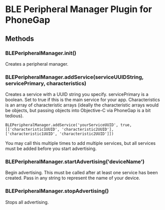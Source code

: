 # BLE Peripheral Manager Plugin for PhoneGap

## Methods

### BLEPeripheralManager.init()

Creates a peripheral manager.

### BLEPeripheralManager.addService(serviceUUIDString, servicePrimary, characteristics)

Creates a service with a UUID string you specify. servicePrimary is a boolean. Set to true if this is the main service for your app. Characteristics is an array of characteristic arrays (ideally the characteristic arrays would be objects, but passing objects into Objective-C via PhoneGap is a bit tedious).

    BLEPeripheralManager.addService('yourServiceUUID', true, [['characteristic1UUID', 'characteristic2UUID'], ['characteristic1UUID', 'characteristic2UUID']])

You may call this multiple times to add multiple services, but all services must be added before you start advertising.

### BLEPeripheralManager.startAdvertising('deviceName')

Begin advertising. This must be called after at least one service has been created. Pass in any string to represent the name of your device.

### BLEPeripheralManager.stopAdvertising()

Stops all advertising.

